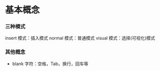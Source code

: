 # 基本概念

### 三种模式

insert 模式：插入模式
normal 模式：普通模式
visual 模式：选择(可视化)模式

### 其他概念

- blank 字符：空格，Tab，换行，回车等
